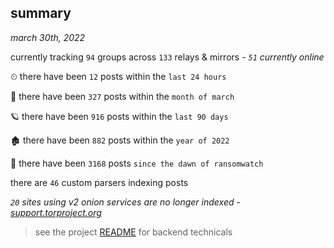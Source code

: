 
## summary
_march 30th, 2022_

currently tracking `94` groups across `133` relays & mirrors - _`51` currently online_

⏲ there have been `12` posts within the `last 24 hours`

🦈 there have been `327` posts within the `month of march`

🪐 there have been `916` posts within the `last 90 days`

🏚 there have been `882` posts within the `year of 2022`

🦕 there have been `3168` posts `since the dawn of ransomwatch`

there are `46` custom parsers indexing posts

_`20` sites using v2 onion services are no longer indexed - [support.torproject.org](https://support.torproject.org/onionservices/v2-deprecation/)_

> see the project [README](https://github.com/thetanz/ransomwatch#ransomwatch--) for backend technicals
